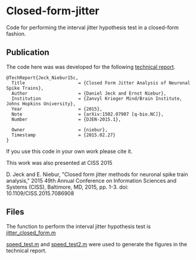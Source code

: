 # Closed-form-jitter

Code for performing the interval jitter hypothesis test in a closed-form fashion.

## Publication

The code here was was developed for the following [technical report](https://arxiv.org/abs/1502.07907). 

```
@TechReport{Jeck_Niebur15c,
  Title                    = {Closed Form Jitter Analysis of Neuronal Spike Trains},
  Author                   = {Daniel Jeck and Ernst Niebur},
  Institution              = {Zanvyl Krieger Mind/Brain Institute, Johns Hopkins University},
  Year                     = {2015},
  Note                     = {arXiv:1502.07907 [q-bio.NC]},
  Number                   = {DJEN-2015.1},

  Owner                    = {niebur},
  Timestamp                = {2015.02.27}
}
```

If you use this code in your own work please cite it. 

This work was also presented at CISS 2015

D. Jeck and E. Niebur, "Closed form jitter methods for neuronal spike train analysis," 2015 49th Annual Conference on Information Sciences and Systems (CISS), Baltimore, MD, 2015, pp. 1-3.
doi: 10.1109/CISS.2015.7086908

## Files

The function to perform the interval jitter hypothesis test is [jitter_closed_form.m](./jitter_closed_form.m)


[speed_test.m](./speed_test.m) and [speed_test2.m](./speed_test2.m) were used to generate the figures in the technical report.
